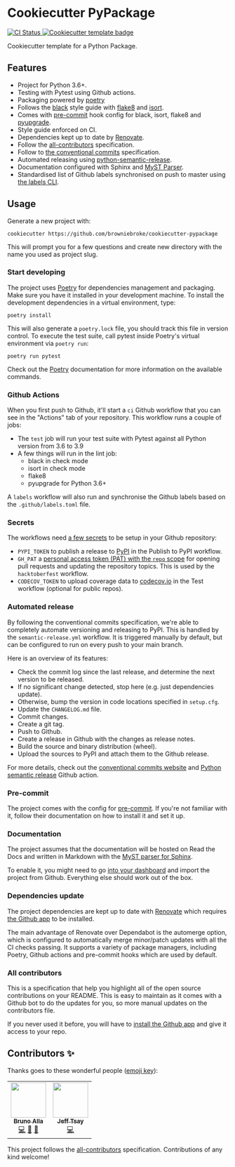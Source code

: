 # Cookiecutter PyPackage

<a href="https://github.com/browniebroke/cookiecutter-pypackage/actions?query=workflow%3ACI">
  <img src="https://img.shields.io/github/workflow/status/browniebroke/cookiecutter-pypackage/CI/main?label=Test&logo=github&style=flat-square" alt="CI Status" >
</a>
<a href="https://github.com/cookiecutter/cookiecutter">
  <img src="https://img.shields.io/badge/cookiecutter-template-D4AA00.svg?style=flat-square&logo=cookiecutter" alt="Cookiecutter template badge">
</a>

Cookiecutter template for a Python Package.

## Features

- Project for Python 3.6+.
- Testing with Pytest using Github actions.
- Packaging powered by [poetry]
- Follows the [black] style guide with [flake8] and [isort].
- Comes with [pre-commit] hook config for black, isort, flake8 and [pyupgrade](https://github.com/asottile/pyupgrade).
- Style guide enforced on CI.
- Dependencies kept up to date by [Renovate].
- Follow the [all-contributors] specification.
- Follow to [the conventional commits][conventional-commits] specification.
- Automated releasing using [python-semantic-release][python-semantic-release].
- Documentation configured with Sphinx and [MyST Parser][myst].
- Standardised list of Github labels synchronised on push to master using [the labels CLI][pylabels].

## Usage

Generate a new project with:

```shell
cookiecutter https://github.com/browniebroke/cookiecutter-pypackage
```

This will prompt you for a few questions and create new directory with the name you used as project slug.

### Start developing

The project uses [Poetry] for dependencies management and packaging. Make sure you have it installed in your development machine. To install the development dependencies in a virtual environment, type:

```shell
poetry install
```

This will also generate a `poetry.lock` file, you should track this file in version control. To execute the test suite, call pytest inside Poetry's virtual environment via `poetry run`:

```shell
poetry run pytest
```

Check out the [Poetry] documentation for more information on the available commands.

### Github Actions

When you first push to Github, it'll start a `ci` Github workflow that you can see in the "Actions" tab of your repository. This workflow runs a couple of jobs:

- The `test` job will run your test suite with Pytest against all Python version from 3.6 to 3.9
- A few things will run in the lint job:
  - black in check mode
  - isort in check mode
  - flake8
  - pyupgrade for Python 3.6+

A `labels` workflow will also run and synchronise the Github labels based on the `.github/labels.toml` file.

### Secrets

The workflows need [a few secrets][gh-secrets] to be setup in your Github repository:

- `PYPI_TOKEN` to publish a release to [PyPI][pypi] in the Publish to PyPI workflow.
- `GH_PAT` a [personal access token (PAT) with the `repo` scope][create-pat] for opening pull requests and updating the repository topics. This is used by the `hacktoberfest` workflow.
- `CODECOV_TOKEN` to upload coverage data to [codecov.io][codecov] in the Test workflow (optional for public repos).

### Automated release

By following the conventional commits specification, we're able to completely automate versioning and releasing to PyPI. This is handled by the `semantic-release.yml` workflow. It is triggered manually by default, but can be configured to run on every push to your main branch.

Here is an overview of its features:

- Check the commit log since the last release, and determine the next version to be released.
- If no significant change detected, stop here (e.g. just dependencies update).
- Otherwise, bump the version in code locations specified in `setup.cfg`.
- Update the `CHANGELOG.md` file.
- Commit changes.
- Create a git tag.
- Push to Github.
- Create a release in Github with the changes as release notes.
- Build the source and binary distribution (wheel).
- Upload the sources to PyPI and attach them to the Github release.

For more details, check out the [conventional commits website][conventional-commits] and [Python semantic release][python-semantic-release] Github action.

### Pre-commit

The project comes with the config for [pre-commit]. If you're not familiar with it, follow their documentation on how to install it and set it up.

### Documentation

The project assumes that the documentation will be hosted on Read the Docs and written in Markdown with the [MyST parser for Sphinx][myst].

To enable it, you might need to go [into your dashboard][rtd-dashboard] and import the project from Github. Everything else should work out of the box.

### Dependencies update

The project dependencies are kept up to date with [Renovate] which requires [the Github app][renovate-gh-app] to be installed.

The main advantage of Renovate over Dependabot is the automerge option, which is configured to automatically merge minor/patch updates with all the CI checks passing. It supports a variety of package managers, including Poetry, Github actions and pre-commit hooks which are used by default.

### All contributors

This is a specification that help you highlight all of the open source contributions on your README. This is easy to maintain as it comes with a Github bot to do the updates for you, so more manual updates on the contributors file.

If you never used it before, you will have to [install the Github app][all-contribs-install] and give it access to your repo.

## Contributors ✨

Thanks goes to these wonderful people ([emoji key](https://allcontributors.org/docs/en/emoji-key)):

<!-- ALL-CONTRIBUTORS-LIST:START - Do not remove or modify this section -->
<!-- prettier-ignore-start -->
<!-- markdownlint-disable -->
<table>
  <tr>
    <td align="center"><a href="https://browniebroke.com/"><img src="https://avatars.githubusercontent.com/u/861044?v=4?s=80" width="80px;" alt=""/><br /><sub><b>Bruno Alla</b></sub></a><br /><a href="https://github.com/browniebroke/cookiecutter-pypackage/commits?author=browniebroke" title="Code">💻</a> <a href="#ideas-browniebroke" title="Ideas, Planning, & Feedback">🤔</a> <a href="https://github.com/browniebroke/cookiecutter-pypackage/commits?author=browniebroke" title="Documentation">📖</a></td>
    <td align="center"><a href="https://cloudreactor.io/"><img src="https://avatars.githubusercontent.com/u/1079646?v=4?s=80" width="80px;" alt=""/><br /><sub><b>Jeff Tsay</b></sub></a><br /><a href="https://github.com/browniebroke/cookiecutter-pypackage/commits?author=jtsay362" title="Code">💻</a></td>
  </tr>
</table>

<!-- markdownlint-restore -->
<!-- prettier-ignore-end -->

<!-- ALL-CONTRIBUTORS-LIST:END -->

This project follows the [all-contributors](https://github.com/all-contributors/all-contributors) specification. Contributions of any kind welcome!

[poetry]: https://python-poetry.org/
[black]: https://github.com/psf/black
[flake8]: https://pypi.org/project/flake8/
[isort]: https://pypi.org/project/isort/
[pre-commit]: https://pre-commit.com/
[renovate]: https://docs.renovatebot.com/
[renovate-gh-app]: https://github.com/apps/renovate
[all-contributors]: https://github.com/all-contributors/all-contributors
[conventional-commits]: https://www.conventionalcommits.org
[python-semantic-release]: https://github.com/relekang/python-semantic-release
[myst]: https://myst-parser.readthedocs.io
[pylabels]: https://github.com/hackebrot/labels
[gh-secrets]: https://help.github.com/en/actions/configuring-and-managing-workflows/creating-and-storing-encrypted-secrets
[codecov]: https://codecov.io/
[pypi]: https://pypi.org/
[create-pat]: https://github.com/settings/tokens/new?scopes=repo
[rtd-dashboard]: https://readthedocs.org/dashboard/
[all-contribs-install]: https://allcontributors.org/docs/en/bot/installation
